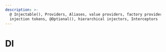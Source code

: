 ```yaml
---
description: >-
  @ Injectable(), Providers, Aliases, value providers, factory providers,
  injection tokens, @Optional(), hierarchical injectors, Interceptors
---
```


# DI


